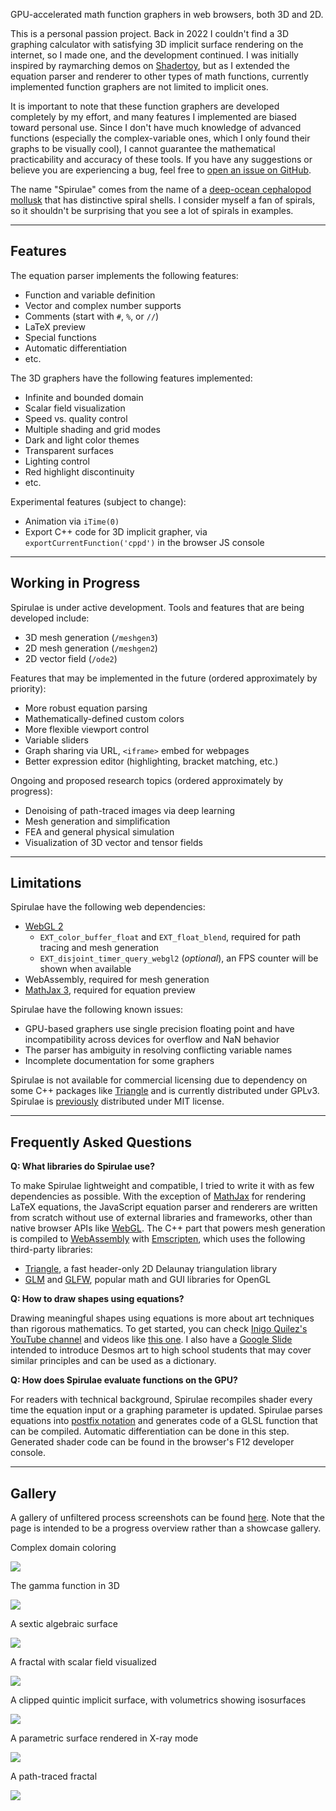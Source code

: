 GPU-accelerated math function graphers in web browsers, both 3D and 2D.

This is a personal passion project. Back in 2022 I couldn't find a 3D graphing calculator with satisfying 3D implicit surface rendering on the internet, so I made one, and the development continued. I was initially inspired by raymarching demos on [Shadertoy](https://www.shadertoy.com/), but as I extended the equation parser and renderer to other types of math functions, currently implemented function graphers are not limited to implicit ones.

It is important to note that these function graphers are developed completely by my effort, and many features I implemented are biased toward personal use. Since I don't have much knowledge of advanced functions (especially the complex-variable ones, which I only found their graphs to be visually cool), I cannot guarantee the mathematical practicability and accuracy of these tools. If you have any suggestions or believe you are experiencing a bug, feel free to [open an issue on GitHub](https://github.com/harry7557558/spirulae/issues).

The name "Spirulae" comes from the name of a [deep-ocean cephalopod mollusk](https://en.wikipedia.org/wiki/Spirula) that has distinctive spiral shells. I consider myself a fan of spirals, so it shouldn't be surprising that you see a lot of spirals in examples.

----

## Features

The equation parser implements the following features:

 - Function and variable definition
 - Vector and complex number supports
 - Comments (start with `#`, `%`, or `//`)
 - LaTeX preview
 - Special functions
 - Automatic differentiation
 - etc.

The 3D graphers have the following features implemented:

 - Infinite and bounded domain
 - Scalar field visualization
 - Speed vs. quality control
 - Multiple shading and grid modes
 - Dark and light color themes
 - Transparent surfaces
 - Lighting control
 - Red highlight discontinuity
 - etc.

Experimental features (subject to change):

 - Animation via `iTime(0)`
 - Export C++ code for 3D implicit grapher, via `exportCurrentFunction('cppd')` in the browser JS console

----

## Working in Progress

Spirulae is under active development. Tools and features that are being developed include:

 - 3D mesh generation (`/meshgen3`)
 - 2D mesh generation (`/meshgen2`)
 - 2D vector field (`/ode2`)
 <!-- - Automatic differentiation (`/autodiff`) -->

Features that may be implemented in the future (ordered approximately by priority):

 - More robust equation parsing
 - Mathematically-defined custom colors
 - More flexible viewport control
 - Variable sliders
 - Graph sharing via URL, `<iframe>` embed for webpages
 - Better expression editor (highlighting, bracket matching, etc.)
 <!-- - More [domain coloring parameters](https://en.wikipedia.org/wiki/Domain_coloring) for complex graphers -->

Ongoing and proposed research topics (ordered approximately by progress):

 - Denoising of path-traced images via deep learning
 - Mesh generation and simplification
 - FEA and general physical simulation
 - Visualization of 3D vector and tensor fields

----

## Limitations

Spirulae have the following web dependencies:

 - [WebGL 2](https://webglreport.com/?v=2)
    - `EXT_color_buffer_float` and `EXT_float_blend`, required for path tracing and mesh generation
    - `EXT_disjoint_timer_query_webgl2` (*optional*), an FPS counter will be shown when available
 - WebAssembly, required for mesh generation
 - [MathJax 3](https://www.mathjax.org/), required for equation preview

Spirulae have the following known issues:

 - GPU-based graphers use single precision floating point and have incompatibility across devices for overflow and NaN behavior
 - The parser has ambiguity in resolving conflicting variable names
 - Incomplete documentation for some graphers

Spirulae is not available for commercial licensing due to dependency on some C++ packages like [Triangle](https://www.cs.cmu.edu/~quake/triangle.html) and is currently distributed under GPLv3. Spirulae is [previously](https://github.com/harry7557558/spirulae/tree/4843b3e80d92e7633a6525e54c594cd254e5602b) distributed under MIT license.

----

## Frequently Asked Questions

**Q: What libraries do Spirulae use?**

To make Spirulae lightweight and compatible, I tried to write it with as few dependencies as possible. With the exception of [MathJax](https://www.mathjax.org/) for rendering LaTeX equations, the JavaScript equation parser and renderers are written from scratch without use of external libraries and frameworks, other than native browser APIs like [WebGL](https://en.wikipedia.org/wiki/WebGL). The C++ part that powers mesh generation is compiled to [WebAssembly](https://en.wikipedia.org/wiki/WebAssembly) with [Emscripten](https://emscripten.org/), which uses the following third-party libraries:

 - [Triangle](https://www.cs.cmu.edu/~quake/triangle.html), a fast header-only 2D Delaunay triangulation library
 - [GLM](https://github.com/g-truc/glm) and [GLFW](https://www.glfw.org/), popular math and GUI libraries for OpenGL


**Q: How to draw shapes using equations?**

Drawing meaningful shapes using equations is more about art techniques than rigorous mathematics. To get started, you can check [Inigo Quilez's YouTube channel](https://www.youtube.com/c/InigoQuilez) and videos like [this one](https://www.youtube.com/watch?v=aNR4n0i2ZlM). I also have a [Google Slide](https://docs.google.com/presentation/d/1CgVLkHcU2wQkaGv-QEvbTdrKlimdrVus-sfaRQyWHm8/edit) intended to introduce Desmos art to high school students that may cover similar principles and can be used as a dictionary.


**Q: How does Spirulae evaluate functions on the GPU?**

For readers with technical background, Spirulae recompiles shader every time the equation input or a graphing parameter is updated. Spirulae parses equations into [postfix notation](https://en.wikipedia.org/wiki/Reverse_Polish_notation#Explanation) and generates code of a GLSL function that can be compiled. Automatic differentiation can be done in this step. Generated shader code can be found in the browser's F12 developer console.

----

## Gallery

A gallery of unfiltered process screenshots can be found [here](https://spirulae.github.io/gallery/). Note that the page is intended to be a progress overview rather than a showcase gallery.

Complex domain coloring

[![](./home/gallery-complex-trigs.jpg)](https://harry7557558.github.io/spirulae/complex/)

The gamma function in 3D

[![](./home/gallery-complex3-gamma-2.jpg)](https://harry7557558.github.io/spirulae/complex3/)

A sextic algebraic surface

[![](./home/gallery-implicit3-barth6.jpg)](https://harry7557558.github.io/spirulae/implicit3/)

A fractal with scalar field visualized

[![](./home/gallery-implicit3-roots-field.jpg)](https://harry7557558.github.io/spirulae/implicit3/)

A clipped quintic implicit surface, with volumetrics showing isosurfaces

[![](./home/gallery-implicit3-field.jpg)](https://harry7557558.github.io/spirulae/implicit3/)

A parametric surface rendered in X-ray mode

[![](./home/gallery-paramsurf-twist.jpg)](https://harry7557558.github.io/spirulae/paramsurf/)

A path-traced fractal

[![](./home/gallery-implicit3-rt-mandeltorus.jpg)](https://harry7557558.github.io/spirulae/implicit3-rt)
